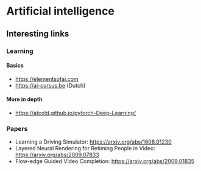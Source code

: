 # Artificial intelligence

## Interesting links
### Learning

#### Basics
- https://elementsofai.com
- https://ai-cursus.be (Dutch)

#### More in depth
- https://atcold.github.io/pytorch-Deep-Learning/

### Papers
- Learning a Driving Simulator:  https://arxiv.org/abs/1608.01230
- Layered Neural Rendering for Retiming People in Video: https://arxiv.org/abs/2009.07833
- Flow-edge Guided Video Completion: https://arxiv.org/abs/2009.01835
